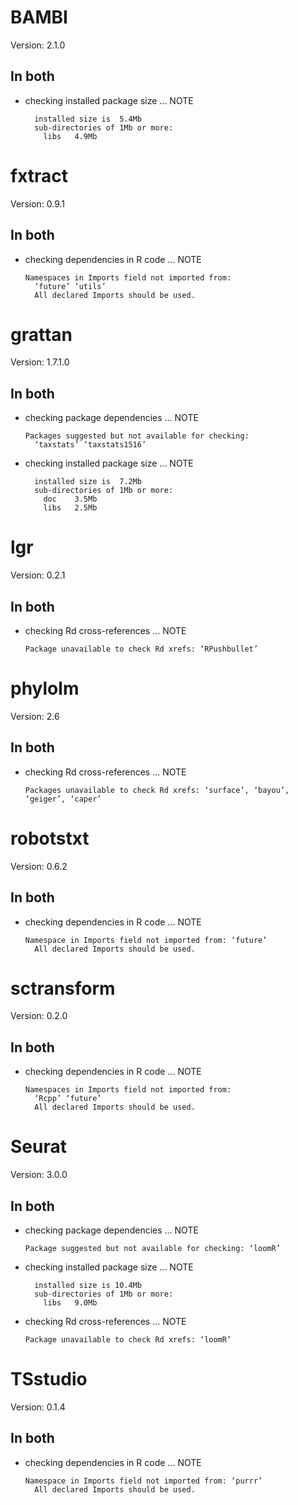 # BAMBI

Version: 2.1.0

## In both

*   checking installed package size ... NOTE
    ```
      installed size is  5.4Mb
      sub-directories of 1Mb or more:
        libs   4.9Mb
    ```

# fxtract

Version: 0.9.1

## In both

*   checking dependencies in R code ... NOTE
    ```
    Namespaces in Imports field not imported from:
      ‘future’ ‘utils’
      All declared Imports should be used.
    ```

# grattan

Version: 1.7.1.0

## In both

*   checking package dependencies ... NOTE
    ```
    Packages suggested but not available for checking:
      ‘taxstats’ ‘taxstats1516’
    ```

*   checking installed package size ... NOTE
    ```
      installed size is  7.2Mb
      sub-directories of 1Mb or more:
        doc    3.5Mb
        libs   2.5Mb
    ```

# lgr

Version: 0.2.1

## In both

*   checking Rd cross-references ... NOTE
    ```
    Package unavailable to check Rd xrefs: ‘RPushbullet’
    ```

# phylolm

Version: 2.6

## In both

*   checking Rd cross-references ... NOTE
    ```
    Packages unavailable to check Rd xrefs: ‘surface’, ‘bayou’, ‘geiger’, ‘caper’
    ```

# robotstxt

Version: 0.6.2

## In both

*   checking dependencies in R code ... NOTE
    ```
    Namespace in Imports field not imported from: ‘future’
      All declared Imports should be used.
    ```

# sctransform

Version: 0.2.0

## In both

*   checking dependencies in R code ... NOTE
    ```
    Namespaces in Imports field not imported from:
      ‘Rcpp’ ‘future’
      All declared Imports should be used.
    ```

# Seurat

Version: 3.0.0

## In both

*   checking package dependencies ... NOTE
    ```
    Package suggested but not available for checking: ‘loomR’
    ```

*   checking installed package size ... NOTE
    ```
      installed size is 10.4Mb
      sub-directories of 1Mb or more:
        libs   9.0Mb
    ```

*   checking Rd cross-references ... NOTE
    ```
    Package unavailable to check Rd xrefs: ‘loomR’
    ```

# TSstudio

Version: 0.1.4

## In both

*   checking dependencies in R code ... NOTE
    ```
    Namespace in Imports field not imported from: ‘purrr’
      All declared Imports should be used.
    ```

